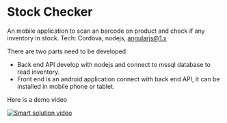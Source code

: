# Stock Checker

An mobile application to scan an barcode on product and check if any inventory in stock. Tech: Cordova, nodejs, angularjs@1.x

There are two parts need to be developed
- Back end API develop with nodejs and connect to mssql database to read inventory.
- Front end is an android application connect with back end API, it can be installed in mobile phone or tablet.

Here is a demo video

[![Smart solution video](https://img.youtube.com/vi/a8UtXSSanjg/0.jpg)](https://www.youtube.com/watch?v=a8UtXSSanjg)
